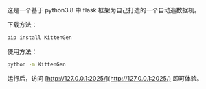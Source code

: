 这是一个基于 python3.8 中 flask 框架为自己打造的一个自动造数据机。

下载方法：

```cmd
pip install KittenGen
```

使用方法：

```cmd
python -m KittenGen
```

运行后，访问 [http://127.0.0.1:2025/](http://127.0.0.1:2025/) 即可体验。
